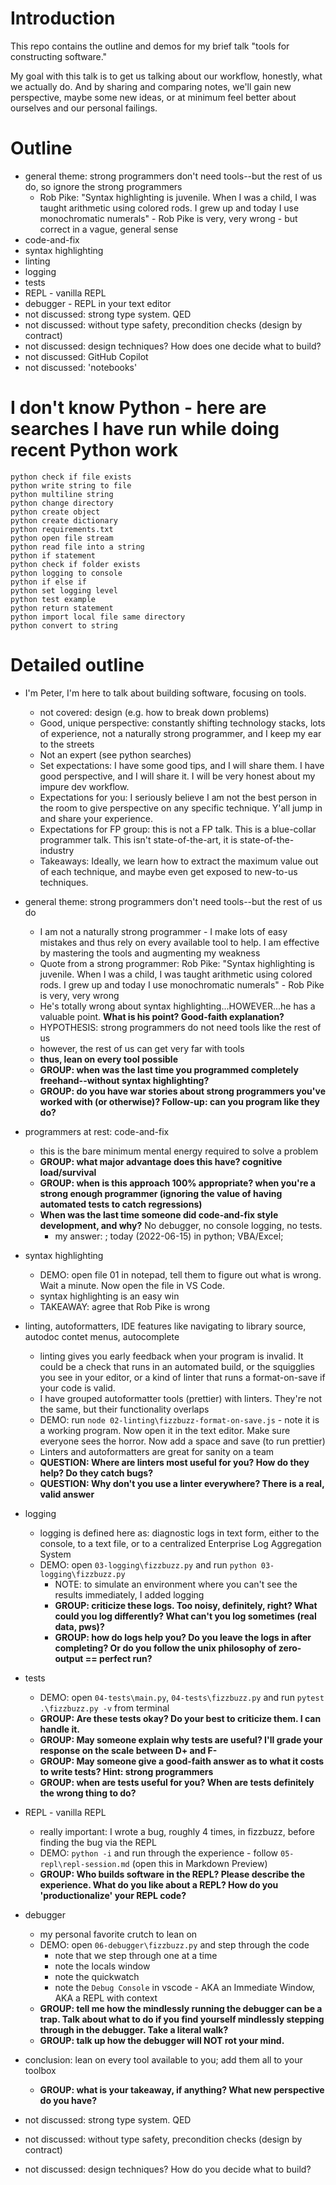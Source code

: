 # Introduction

This repo contains the outline and demos for my brief talk "tools for constructing software."

My goal with this talk is to get us talking about our workflow, honestly, what we actually do. And by sharing and comparing notes, we'll gain new perspective, maybe some new ideas, or at minimum feel better about ourselves and our personal failings. 

# Outline

- general theme: strong programmers don't need tools--but the rest of us do, so ignore the strong programmers
  - Rob Pike: "Syntax highlighting is juvenile. When I was a child, I was taught arithmetic using colored rods. I grew up and today I use monochromatic numerals" - Rob Pike is very, very wrong - but correct in a vague, general sense 
- code-and-fix
- syntax highlighting
- linting
- logging
- tests
- REPL - vanilla REPL
- debugger - REPL in your text editor
- not discussed: strong type system. QED
- not discussed: without type safety, precondition checks (design by contract)
- not discussed: design techniques? How does one decide what to build?
- not discussed: GitHub Copilot
- not discussed: 'notebooks'

# I don't know Python - here are searches I have run while doing recent Python work

```
python check if file exists
python write string to file
python multiline string
python change directory
python create object
python create dictionary
python requirements.txt
python open file stream
python read file into a string
python if statement
python check if folder exists
python logging to console
python if else if
python set logging level
python test example
python return statement
python import local file same directory
python convert to string
```

# Detailed outline

- I'm Peter, I'm here to talk about building software, focusing on tools.
  - not covered: design (e.g. how to break down problems)
  - Good, unique perspective: constantly shifting technology stacks, lots of experience, not a naturally strong programmer, and I keep my ear to the streets
  - Not an expert (see python searches)
  - Set expectations: I have some good tips, and I will share them. I have good perspective, and I will share it. I will be very honest about my impure dev workflow.
  - Expectations for you: I seriously believe I am not the best person in the room to give perspective on any specific technique. Y'all jump in and share your experience.
  - Expectations for FP group: this is not a FP talk. This is a blue-collar programmer talk. This isn't state-of-the-art, it is state-of-the-industry
  - Takeaways: Ideally, we learn how to extract the maximum value out of each technique, and maybe even get exposed to new-to-us techniques.
- general theme: strong programmers don't need tools--but the rest of us do
  - I am not a naturally strong programmer - I make lots of easy mistakes and thus rely on every available tool to help. I am effective by mastering the tools and augmenting my weakness
  - Quote from a strong programmer: Rob Pike: "Syntax highlighting is juvenile. When I was a child, I was taught arithmetic using colored rods. I grew up and today I use monochromatic numerals" - Rob Pike is very, very wrong
  - He's totally wrong about syntax highlighting...HOWEVER...he has a valuable point. **What is his point? Good-faith explanation?**
  - HYPOTHESIS: strong programmers do not need tools like the rest of us
  - however, the rest of us can get very far with tools
  - **thus, lean on every tool possible**
  - **GROUP: when was the last time you programmed completely freehand--without syntax highlighting?**
  - **GROUP: do you have war stories about strong programmers you've worked with (or otherwise)? Follow-up: can you program like they do?**
- programmers at rest: code-and-fix
  - this is the bare minimum mental energy required to solve a problem
  - **GROUP: what major advantage does this have? cognitive load/survival**
  - **GROUP: when is this approach 100% appropriate? when you're a strong enough programmer (ignoring the value of having automated tests to catch regressions)**
  - **When was the last time someone did code-and-fix style development, and why?** No debugger, no console logging, no tests.
    - my answer: ; today (2022-06-15) in python; VBA/Excel;
- syntax highlighting
  - DEMO: open file 01 in notepad, tell them to figure out what is wrong. Wait a minute. Now open the file in VS Code.
  - syntax highlighting is an easy win
  - TAKEAWAY: agree that Rob Pike is wrong
- linting, autoformatters, IDE features like navigating to library source, autodoc contet menus, autocomplete

  - linting gives you early feedback when your program is invalid. It could be a check that runs in an automated build, or the squigglies you see in your editor, or a kind of linter that runs a format-on-save if your code is valid.
  - I have grouped autoformatter tools (prettier) with linters. They're not the same, but their functionality overlaps
  - DEMO: run `node 02-linting\fizzbuzz-format-on-save.js` - note it is a working program. Now open it in the text editor. Make sure everyone sees the horror. Now add a space and save (to run prettier)
  - Linters and autoformatters are great for sanity on a team
  - **QUESTION: Where are linters most useful for you? How do they help? Do they catch bugs?**
  - **QUESTION: Why don't you use a linter everywhere? There is a real, valid answer**

- logging
  - logging is defined here as: diagnostic logs in text form, either to the console, to a text file, or to a centralized Enterprise Log Aggregation System
  - DEMO: open `03-logging\fizzbuzz.py` and run `python 03-logging\fizzbuzz.py`
    - NOTE: to simulate an environment where you can't see the results immediately, I added logging
    - **GROUP: criticize these logs. Too noisy, definitely, right? What could you log differently? What can't you log sometimes (real data, pws)?**
    - **GROUP: how do logs help you? Do you leave the logs in after completing? Or do you follow the unix philosophy of zero-output == perfect run?**
- tests
  - DEMO: open `04-tests\main.py`, `04-tests\fizzbuzz.py` and run `pytest .\fizzbuzz.py -v` from terminal
  - **GROUP: Are these tests okay? Do your best to criticize them. I can handle it.**
  - **GROUP: May someone explain why tests are useful? I'll grade your response on the scale between D+ and F-**
  - **GROUP: May someone give a good-faith answer as to what it costs to write tests? Hint: strong programmers**
  - **GROUP: when are tests useful for you? When are tests definitely the wrong thing to do?**
- REPL - vanilla REPL
  - really important: I wrote a bug, roughly 4 times, in fizzbuzz, before finding the bug via the REPL
  - DEMO: `python -i` and run through the experience - follow `05-repl\repl-session.md` (open this in Markdown Preview)
  - **GROUP: Who builds software in the REPL? Please describe the experience. What do you like about a REPL? How do you 'productionalize' your REPL code?**
- debugger
  - my personal favorite crutch to lean on
  - DEMO: open `06-debugger\fizzbuzz.py` and step through the code
    - note that we step through one at a time
    - note the locals window
    - note the quickwatch
    - note the `Debug Console` in vscode - AKA an Immediate Window, AKA a REPL with context
  - **GROUP: tell me how the mindlessly running the debugger can be a trap. Talk about what to do if you find yourself mindlessly stepping through in the debugger. Take a literal walk?**
  - **GROUP: talk up how the debugger will NOT rot your mind.**
- conclusion: lean on every tool available to you; add them all to your toolbox
  - **GROUP: what is your takeaway, if anything? What new perspective do you have?**
- not discussed: strong type system. QED
- not discussed: without type safety, precondition checks (design by contract)
- not discussed: design techniques? How do you decide what to build?
